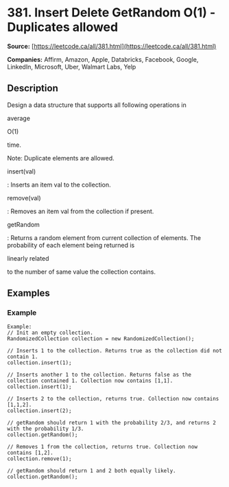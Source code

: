 # 381. Insert Delete GetRandom O(1) - Duplicates allowed

**Source:** [https://leetcode.ca/all/381.html](https://leetcode.ca/all/381.html)

**Companies:** Affirm, Amazon, Apple, Databricks, Facebook, Google, LinkedIn, Microsoft, Uber, Walmart Labs, Yelp

## Description

Design a data structure that supports all following operations in

average

O(1)

time.

Note: Duplicate elements are allowed.

insert(val)

: Inserts an item val to the collection.

remove(val)

: Removes an item val from the collection if present.

getRandom

: Returns a random element from current collection of elements.
            The probability of each element being returned is

linearly related

to the number
            of same value the collection contains.

## Examples

### Example

```
Example:
// Init an empty collection.
RandomizedCollection collection = new RandomizedCollection();

// Inserts 1 to the collection. Returns true as the collection did not contain 1.
collection.insert(1);

// Inserts another 1 to the collection. Returns false as the collection contained 1. Collection now contains [1,1].
collection.insert(1);

// Inserts 2 to the collection, returns true. Collection now contains [1,1,2].
collection.insert(2);

// getRandom should return 1 with the probability 2/3, and returns 2 with the probability 1/3.
collection.getRandom();

// Removes 1 from the collection, returns true. Collection now contains [1,2].
collection.remove(1);

// getRandom should return 1 and 2 both equally likely.
collection.getRandom();
```

